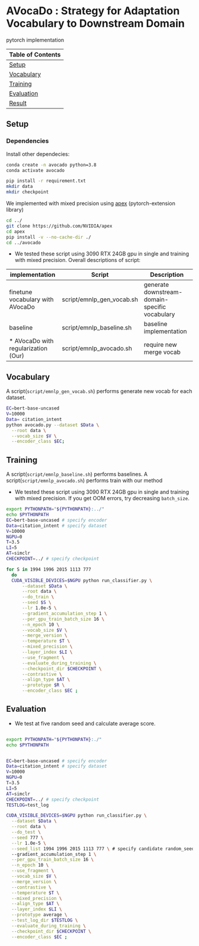 

# AVocaDo : Strategy for Adaptation Vocabulary to Downstream Domain



pytorch implementation

| Table of Contents |
|-|
| [Setup](#setup)|
| [Vocabulary](#vocabulary)|
| [Training](#training)|
| [Evaluation](#evaluation)|
| [Result](#result)|


## Setup
### Dependencies

Install other dependecies:
```bash
conda create -n avocado python=3.8
conda activate avocado

pip install -r requirement.txt
mkdir data
mkdir checkpoint
```


We implemented with mixed precision using [apex](https://github.com/NVIDIA/apex) (pytorch-extension library)

```bash
cd ../
git clone https://github.com/NVIDIA/apex
cd apex
pip install -v --no-cache-dir ./
cd ../avocado
```


* We tested these script using 3090 RTX 24GB gpu in single and training with mixed precision.
Overall descriptions of script:

| implementation                                                 | Script      | Description                                                  |
| ------------------------------------------------------------ | ----------- | ------------------------------------------------------------ |
| finetune vocabulary with AVocaDo | script/emnlp_gen_vocab.sh       | generate downstream-domain-specific vocabulary | 
| baseline | script/emnlp_baseline.sh       |  baseline implementation | 
| * AVocaDo with regularization (Our)| script/emnlp_avocado.sh | require new merge vocab |


## Vocabulary
A script(`script/emnlp_gen_vocab.sh`) performs generate new vocab for each dataset.
```bash
EC=bert-base-uncased
V=10000
Data= citation_intent
python avocado.py --dataset $Data \
  --root data \
  --vocab_size $V \
  --encoder_class $EC;
```




## Training 
A script(`script/emnlp_baseline.sh`) performs baselines.
A script(`script/emnlp_avocado.sh`) performs train with our method
* We tested these script using 3090 RTX 24GB gpu in single and training with mixed precision.
If you get OOM errors, try decreasing ```batch_size```.

```bash
export PYTHONPATH="${PYTHONPATH}:../"
echo $PYTHONPATH
EC=bert-base-uncased # specify encoder
Data=citation_intent # specify dataset
V=10000
NGPU=0 
T=3.5
LI=5
AT=simclr
CHECKPOINT=../ # specify checkpoint

for S in 1994 1996 2015 1113 777
  do
  CUDA_VISIBLE_DEVICES=$NGPU python run_classifier.py \
      --dataset $Data \
      --root data \
      --do_train \
      --seed $S \
      --lr 1.0e-5 \
      --gradient_accumulation_step 1 \
      --per_gpu_train_batch_size 16 \
      --n_epoch 10 \
      --vocab_size $V \
      --merge_version \
      --temperature $T \
      --mixed_precision \
      --layer_index $LI \
      --use_fragment \
      --evaluate_during_training \
      --checkpoint_dir $CHECKPOINT \
      --contrastive \
      --align_type $AT \
      --prototype $R \
      --encoder_class $EC ;
```



## Evaluation

* We test at five random seed and calculate average score.

```bash

export PYTHONPATH="${PYTHONPATH}:./"
echo $PYTHONPATH


EC=bert-base-uncased # specify encoder
Data=citation_intent # specify dataset
V=10000
NGPU=0 
T=3.5
LI=5
AT=simclr
CHECKPOINT=../ # specify checkpoint
TESTLOG=test_log

CUDA_VISIBLE_DEVICES=$NGPU python run_classifier.py \
  --dataset $Data \
  --root data \
  --do_test \
  --seed 777 \
  --lr 1.0e-5 \
  --seed_list 1994 1996 2015 1113 777 \ # specify candidate random_seed
  --gradient_accumulation_step 1 \
  --per_gpu_train_batch_size 16 \
  --n_epoch 10 \
  --use_fragment \
  --vocab_size $V \
  --merge_version \
  --contrastive \
  --temperature $T \
  --mixed_precision \
  --align_type $AT \
  --layer_index $LI \
  --prototype average \
  --test_log_dir $TESTLOG \
  --evaluate_during_training \
  --checkpoint_dir $CHECKPOINT \
  --encoder_class $EC ;
```
